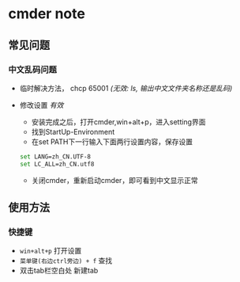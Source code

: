 cmder note 
====

常见问题
---

### 中文乱码问题
- 临时解决方法， chcp 65001 *(无效: ls, 输出中文文件夹名称还是乱码)*
- 修改设置 *有效*
	+ 安装完成之后，打开cmder,win+alt+p，进入setting界面
	+ 找到StartUp-Environment
	+ 在set PATH下一行输入下面两行设置内容，保存设置
	```bash		
	set LANG=zh_CN.UTF-8
	set LC_ALL=zh_CN.utf8
	```

	+ 关闭cmder，重新启动cmder，即可看到中文显示正常

使用方法
---

### 快捷键
- `win+alt+p` 打开设置
- `菜单键(右边ctrl旁边) + f` 查找
- 双击tab栏空白处 新建tab